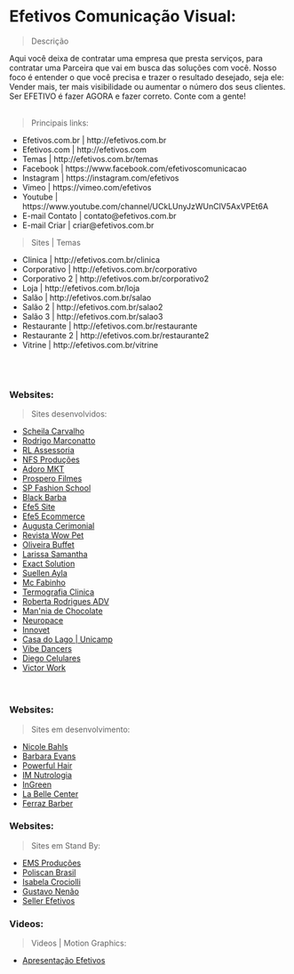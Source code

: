 # Efetivos Comunicação Visual:

> Descrição

<p>
Aqui você deixa de contratar uma empresa que presta serviços, para contratar uma Parceira que vai em busca das soluções com você. Nosso foco é entender o que você precisa e trazer o resultado desejado, seja ele: Vender mais, ter mais visibilidade ou aumentar o número dos seus clientes.
Ser EFETIVO é fazer AGORA e fazer correto.
Conte com a gente!<br><br></p>

> Principais links:
<ul>
    <li>Efetivos.com.br | http://efetivos.com.br</li>
    <li>Efetivos.com | http://efetivos.com</li>
    <li>Temas | http://efetivos.com.br/temas</li>
    <li>Facebook | https://www.facebook.com/efetivoscomunicacao</li>
    <li>Instagram | https://instagram.com/efetivos</li>
    <li>Vimeo | https://vimeo.com/efetivos</li>
    <li>Youtube | https://www.youtube.com/channel/UCkLUnyJzWUnClV5AxVPEt6A</li>
    <li>E-mail Contato | contato@efetivos.com.br</li>
    <li>E-mail Criar | criar@efetivos.com.br</li>    
</ul>

> Sites | Temas
<ul>
    <li>Clinica | http://efetivos.com.br/clinica</li>
    <li>Corporativo | http://efetivos.com.br/corporativo</li>
    <li>Corporativo 2 | http://efetivos.com.br/corporativo2</li>
    <li>Loja | http://efetivos.com.br/loja</li>
    <li>Salão | http://efetivos.com.br/salao</li>
    <li>Salão 2 | http://efetivos.com.br/salao2</li>
    <li>Salão 3 | http://efetivos.com.br/salao3</li>
    <li>Restaurante | http://efetivos.com.br/restaurante</li>
    <li>Restaurante 2 | http://efetivos.com.br/restaurante2</li>
    <li>Vitrine | http://efetivos.com.br/vitrine</li>
</ul>
<br><br>

### Websites:
> Sites desenvolvidos:
<ul>
    <li><a href="http://scheilacarvalho.com.br/">Scheila Carvalho</a></li>
    <li><a href="http://rodrigomarconatto.com" target="_blank">Rodrigo Marconatto</a></li>
    <li><a href="http://rlassessoria.com">RL Assessoria</a></li>    
    <li><a href="http://nfs.art.br/">NFS Produções</a></li>
    <li><a href="http://adoromkt.com.br/">Adoro MKT</a></li>
    <li><a href="http://prospero.tv.br">Prospero Filmes</a></li>    
    <li><a href="http://spfashionschool.com">SP Fashion School</a></li>
    <li><a href="http://barbeariablackbarba.com">Black Barba</a></li>
    <li><a href="http://efe5.site/">Efe5 Site</a></li>    
    <li><a href="https://efe5-clothing.lojaintegrada.com.br/">Efe5 Ecommerce</a></li>
    <li><a href="http://augustacerimonial.com.br">Augusta Cerimonial</a></li>
    <li><a href="http://revistawowpet.com.br">Revista Wow Pet</a></li>
    <li><a href="http://buffetoliveira.com.br">Oliveira Buffet</a></li>
    <li><a href="http://laasamantha.com">Larissa Samantha </a></li>
    <li><a href="http://exactsolution.com.br">Exact Solution </a></li>
    <li><a href="http://suellenayla.com.br">Suellen Ayla </a></li>
    <li><a href="http://mcfabinho.com.br">Mc Fabinho </a></li>
    <li><a href="http://termografiaclinica.com.br">Termografia Clinica </a></li>
    <li><a href="http://robertarodriguesadvocacia.com.br">Roberta Rodrigues ADV</a></li>
    <li><a href="http://manniadechocolate.com">Man'nia de Chocolate </a></li>
    <li><a href="http://neuropace.com.br">Neuropace</a></li>
    <li><a href="http://innovet.com.br">Innovet</a></li>
    <li><a href="http://www.casadolago.preac.unicamp.br/">Casa do Lago | Unicamp</a></li>
    <li><a href="http://vibedancers.com.br">Vibe Dancers </a></li>
    <li><a href="http://diegocelulares.com.br">Diego Celulares </a></li>
    <li><a href="victorwork">Victor Work</a></li>
<br><br>
</ul>

### Websites:
> Sites em desenvolvimento:
<ul>
    <li><a href="http://nicolebahls.com.br/">Nicole Bahls</a></li>
    <li><a href="http://barbaraevansoficial.com.br/">Barbara Evans</a></li>
    <li><a href="http://powerfulhair.com.br/">Powerful Hair</a></li>
    <li><a href="http://www.imnutrologia.com.br">IM Nutrologia</a></li>
    <li><a href="http://ingreen.com.br/">InGreen</a></li>  
    <li><a href="http://labelle.center/">La Belle Center</a></li>  
    <li><a href="http://ferrazbarber.com/">Ferraz Barber</a></li>  
</ul>

### Websites:
> Sites em Stand By:
<ul>
    <li><a href="http://emsproducoes.com.br">EMS Produções</a></li>
    <li><a href="http://poliscanbrasil.com.br">Poliscan Brasil</a></li>
    <li><a href="http://isabelacrociolli.com/">Isabela Crociolli</a></li>
    <li><a href="https://www.gustavonenao.com/">Gustavo Nenão</a></li>
    <li><a href="seller">Seller Efetivos</a></li>
</ul>

### Videos:
> Videos | Motion Graphics:
<ul>
    <li><a href="https://vimeo.com/205371055">Apresentação Efetivos</a></li>
<br><br>
</ul>

